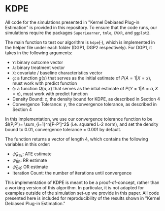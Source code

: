 # KDPE
All code for the simulations presented in "Kernel Debiased Plug-in Estimation" is provided in this repository. To ensure that the code runs, our simulations require the packages $\texttt{SuperLearner}$, $\texttt{tmle}$, $\texttt{CVXR}$, and $\texttt{ggplot2}$. 

The main function to test our algorithm is $\texttt{kdpe}(\cdot)$, which is implemented in the helper file under each folder (DGP1, DGP2 respectively). For DGP1, it takes in the following arguments:

- $\texttt{Y}$: binary outcome vector
- $\texttt{A}$: binary treatment vector
- $\texttt{X}$: covariate / baseline characteristics vector
- $\texttt{g}$: a function $g(x)$ that serves as the initial estimate of $P(A=1|X=x)$, must work with predict function
- $\texttt{Q}$: a function $Q(a,x)$ that serves as the intial estimate of $P(Y=1|A=a, X=x)$, must work with predict function
- Density Bound: $c$, the density bound for KDPE, as described in Section 4
- Convergence Tolerance: $\gamma$, the convergence tolerance, as described in Section 4

In this implementation, we use our convergence tolerance function to be $l(P,P')= \sum_{i=1}^n[P-P']^2$ (i.e. squared L-2 norm), and set the density bound to 0.01, convergence tolerance = 0.001 by default. 

The function returns a vector of length 4, which contains the following variables in this order:
- $\hat{\psi}_{\text{ATE}}$: ATE estimate
- $\hat{\psi}_{\text{RR}}$: RR estimate
- $\hat{\psi}_{\text{OR}}$: OR estimate
- Iteration Count: the number of iterations until convergence

This implementation of KDPE is meant to be a proof-of-concept, rather than a working version of this algorithm. In particular, it is not adapted for examples outside of the simulation set-up we provide in this paper. All code presented here is included for reproducibility of the results shown in "Kernel Debiased Plug-in Estimation."
